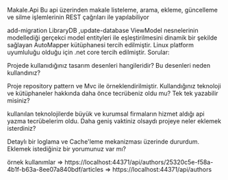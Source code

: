 Makale.Api
Bu api üzerinden makale listeleme, arama, ekleme, güncelleme ve silme işlemlerinin REST çağrıları ile yapılabiliyor

add-migration LibraryDB ,update-database
ViewModel nesnelerinin modellediği gerçekci model entityleri ile eşleştirilmesini dinamik bir şekilde sağlayan AutoMapper kütüphanesi tercih edilmiştir.
Linux platform uyumluluğu olduğu için .net core tercih edilmiştir.
Sorular:

Projede kullanıdığınız tasarım desenleri hangileridir? Bu desenleri neden kullandınız?

Proje repository pattern ve Mvc ile örneklendirilmiştir.
Kullandığınız teknoloji ve kütüphaneler hakkında daha önce tecrübeniz oldu mu? Tek tek yazabilir misiniz?

kullanılan teknolojilerde büyük ve kurumsal firmaların hizmet aldığı api yazma tecrübelerim oldu.
Daha geniş vaktiniz olsaydı projeye neler eklemek isterdiniz?

Detaylı bir loglama ve Cache'leme mekanizması üzerinde dururdum.
Eklemek istediğiniz bir yorumunuz var mı?

 
örnek kullanımlar 
=> https://localhost:44371/api/authors/25320c5e-f58a-4b1f-b63a-8ee07a840bdf/articles
=> https://localhost:44371/api/authors
